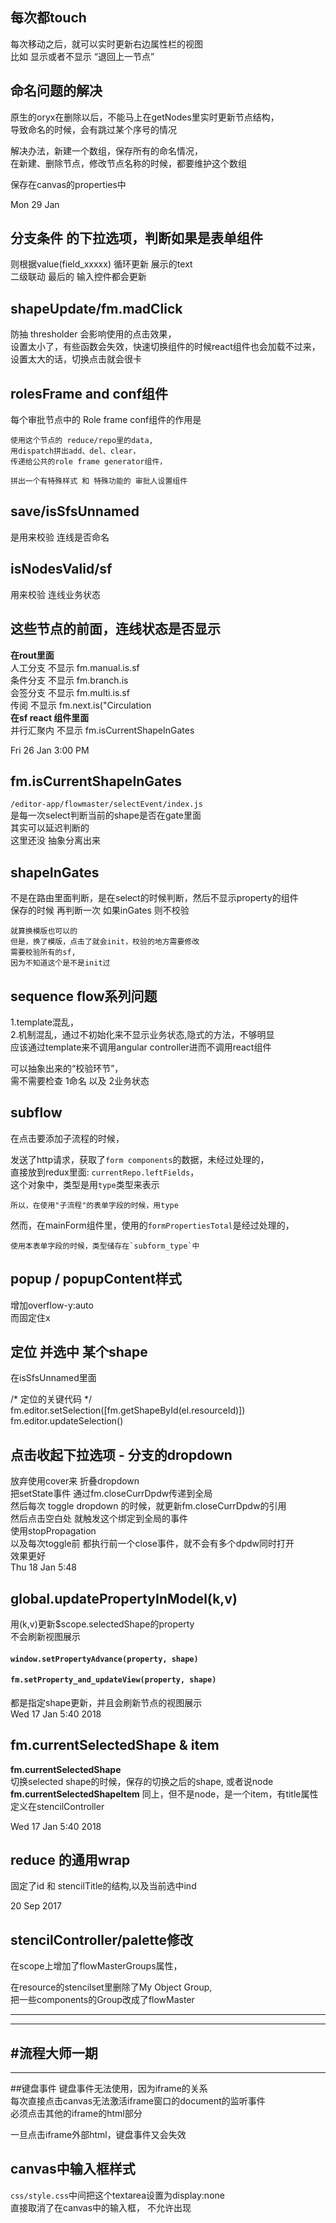 ## 每次都touch
每次移动之后，就可以实时更新右边属性栏的视图  
比如 显示或者不显示 “退回上一节点”

## 命名问题的解决
原生的oryx在删除以后，不能马上在getNodes里实时更新节点结构，  
导致命名的时候，会有跳过某个序号的情况

解决办法，新建一个数组，保存所有的命名情况，  
在新建、删除节点，修改节点名称的时候，都要维护这个数组

保存在canvas的properties中

Mon 29 Jan 

## 分支条件 的下拉选项，判断如果是表单组件
则根据value(field_xxxxx) 循环更新 展示的text  
二级联动 最后的 输入控件都会更新

## shapeUpdate/fm.madClick
防抽
thresholder 会影响使用的点击效果，  
设置太小了，有些函数会失效，快速切换组件的时候react组件也会加载不过来，   
设置太大的话，切换点击就会很卡

## rolesFrame and conf组件
每个审批节点中的 Role frame conf组件的作用是  
	
	使用这个节点的 reduce/repo里的data, 
	用dispatch拼出add、del、clear，
	传递给公共的role frame generator组件，
	
	拼出一个有特殊样式 和 特殊功能的 审批人设置组件


##  save/isSfsUnnamed
是用来校验 连线是否命名
## isNodesValid/sf
用来校验 连线业务状态
## 这些节点的前面，连线状态是否显示
**在rout里面**    
人工分支	不显示	fm.manual.is.sf  条件分支	不显示	fm.branch.is  会签分支	不显示	fm.multi.is.sf  传阅	不显示	fm.next.is("Circulation    
**在sf react 组件里面**    并行汇聚内	不显示	fm.isCurrentShapeInGates  

Fri 26 Jan 3:00 PM
## fm.isCurrentShapeInGates
`/editor-app/flowmaster/selectEvent/index.js`  
是每一次select判断当前的shape是否在gate里面	  
其实可以延迟判断的  
这里还没 抽象分离出来
## shapeInGates
不是在路由里面判断，是在select的时候判断，然后不显示property的组件    
保存的时候 再判断一次 如果inGates 则不校验  

    就算换模版也可以的
    但是，换了模版，点击了就会init，校验的地方需要修改
    需要校验所有的sf,  
    因为不知道这个是不是init过
    

## sequence flow系列问题
1.template混乱，  
2.机制混乱，通过不初始化来不显示业务状态,隐式的方法，不够明显  
应该通过template来不调用angular controller进而不调用react组件

可以抽象出来的“校验环节”，  
需不需要检查 1命名 以及 2业务状态

## subflow	
在点击要添加子流程的时候，	

发送了http请求，获取了`form components`的数据，未经过处理的，  
直接放到redux里面: `currentRepo.leftFields`，  
这个对象中，类型是用`type`类型来表示  
	
	所以，在使用"子流程"的表单字段的时候，用type
  

然而，在mainForm组件里，使用的`formPropertiesTotal`是经过处理的，  

	使用本表单字段的时候，类型储存在`subform_type`中
## popup / popupContent样式
增加overflow-y:auto  
而固定住x

## 定位 并选中 某个shape
在isSfsUnnamed里面  

/* 定位的关键代码 */                    
                    fm.editor.setSelection([fm.getShapeById(el.resourceId)])                   
fm.editor.updateSelection()

## 点击收起下拉选项 - 分支的dropdown
放弃使用cover来 折叠dropdown  
把setState事件 通过fm.closeCurrDpdw传递到全局  
然后每次 toggle dropdown 的时候，就更新fm.closeCurrDpdw的引用  
然后点击空白处 就触发这个绑定到全局的事件  
使用stopPropagation  
以及每次toggle前 都执行前一个close事件，就不会有多个dpdw同时打开  
效果更好  
Thu 18 Jan 5:48

## global.updatePropertyInModel(k,v)
用(k,v)更新$scope.selectedShape的property  
不会刷新视图展示
#### `window.setPropertyAdvance(property, shape)`
#### `fm.setProperty_and_updateView(property, shape)`
都是指定shape更新，并且会刷新节点的视图展示  
Wed 17 Jan 5:40 2018  



## fm.currentSelectedShape & item  
**fm.currentSelectedShape**  
切换selected shape的时候，保存的切换之后的shape, 或者说node  
**fm.currentSelectedShapeItem**
同上，但不是node，是一个item，有title属性  
定义在stencilController

Wed 17 Jan 5:40 2018



## reduce 的通用wrap
固定了id 和 stencilTitle的结构,以及当前选中ind


20 Sep 2017

## stencilController/palette修改
在scope上增加了flowMasterGroups属性，

在resource的stencilset里删除了My Object Group,  
把一些components的Group改成了flowMaster

---
---
#流程大师一期 
---
---

##键盘事件
键盘事件无法使用，因为iframe的关系  
每次直接点击canvas无法激活iframe窗口的document的监听事件  
必须点击其他的iframe的html部分  

一旦点击iframe外部html，键盘事件又会失效


## canvas中输入框样式
`css/style.css`中间把这个textarea设置为display:none  
直接取消了在canvas中的输入框， 不允许出现